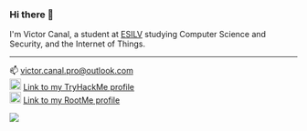 ### Hi there 👋
I'm Victor Canal, a student at [ESILV](https://www.esilv.fr "ESILV's website") studying Computer Science and Security, and the Internet of Things.
***
📫 [victor.canal.pro@outlook.com](mailto:victor.canal.pro@outlook.com) <br>
<img src="https://assets.tryhackme.com/img/favicon.png" height="20" width="20"> [Link to my TryHackMe profile](https://tryhackme.com/p/vixa) <br>
<img src="https://www.root-me.org/IMG/siteon0.svg?1574327304" height="20" width="20"> [Link to my RootMe profile](https://www.root-me.org/victorcanal)

<img src="https://github-readme-stats.vercel.app/api/top-langs/?username=victorcanal">


<!--
The top languages widget is from https://github.com/anuraghazra/github-readme-stats

**victorcanal/victorcanal** is a ✨ _special_ ✨ repository because its `README.md` (this file) appears on your GitHub profile.

Here are some ideas to get you started:

- 🔭 I’m currently working on ...
- 🌱 I’m currently learning ...
- 👯 I’m looking to collaborate on ...
- 🤔 I’m looking for help with ...
- 💬 Ask me about ...
- 📫 How to reach me: ...
- 😄 Pronouns: ...
- ⚡ Fun fact: ...
-->
